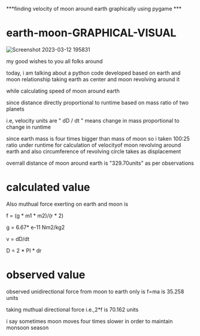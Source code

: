 ***finding velocity of moon around earth graphically using pygame ***

# earth-moon-GRAPHICAL-VISUAL



![Screenshot 2023-03-12 195831](https://user-images.githubusercontent.com/106912394/224551281-1256f860-c465-4f6f-977b-02a16a7cfa33.png)




my good wishes to you all folks around

today, i am talking about a python code developed based on earth and moon relationship
taking earth as center and moon revolving around it 


while calculating speed of moon around earth

since distance directly proportional to runtime based on mass ratio of two planets

i.e,   velocity units are " dD / dt " means change in mass proportional to change in runtime

since earth mass is four times bigger than mass of moon so i taken 100:25 ratio under runtime for 
calculation of velocityof moon revolving around earth and also circumference of revolving circle 
takes as displacement 

overrall distance of moon around earth is "329.70units" as per observations 


# calculated value

Also muthual force exerting on earth and moon is 

f = (g * m1 * m2)/(r * 2)

g = 6.67* e-11 Nm2/kg2

v = dD/dt

D = 2 * PI * dr


# observed value

observed unidirectional force from moon to earth only is f=ma is 35.258 units

taking muthual directional force i.e.,2*f is 70.162 units

i say sometimes moon moves four times slower in order to maintain monsoon season
